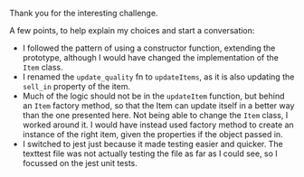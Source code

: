 Thank you for the interesting challenge.

A few points, to help explain my choices and start a conversation:

- I followed the pattern of using a constructor function, extending the prototype, although I would have changed the implementation of the `Item` class.
- I renamed the `update_quality` fn to `updateItems`, as it is also updating the `sell_in` property of the item.
- Much of the logic should not be in the `updateItem` function, but behind an `Item` factory method, so that the Item can update itself in a better way than the one presented here. Not being able to change the `Item` class, I worked around it. I would have instead used factory method to create an instance of the right item, given the properties if the object passed in.
- I switched to jest just because it made testing easier and quicker. The texttest file was not actually testing the file as far as I could see, so I focussed on the jest unit tests.